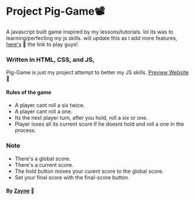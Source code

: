 # Project Pig-Game📽️
A javascript built game inspired by my lessons/tutorials. lol its was to learning/perfecting my js skills.
will update this as i add more features, [here's](https://gip-game.netlify.app/) 🔗 the link to play guys!  

### Written in HTML, CSS, and JS, 
Pig-Game is just my project attempt to better my JS skills.
[Preview Website](https://gip-game.netlify.app/) 🔗

#### Rules of the game
* A player cant roll a six twice.
* A player cant roll a one.
* Its the next player turn, after you hold, roll a six or one.
* Player loses all its current score if he doesnt hold and roll a one in the process.

### Note
* There's a global score.
* There's a current score.
* The hold button moves your curent score to the global score.
* Set your final score with the final-score button.

#### By [Zayne](https://github.com/Tijani-zainab) 👧

